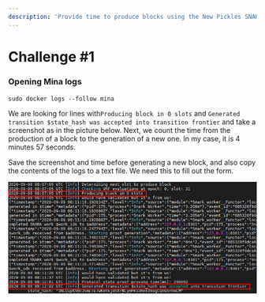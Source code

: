 ```yaml
---
description: 'Provide time to produce blocks using the New Pickles SNARK (1,000 pts)'
---
```


# Challenge \#1

### Opening Mina logs

```text
sudo docker logs --follow mina
```

We are looking for lines with`Producing block in 0 slots` and `Generated transition $state_hash was accepted into transition frontier` and take a screenshot as in the picture below. Next, we count the time from the production of a block to the generation of a new one. In my case, it is 4 minutes 57 seconds.

Save the screenshot and time before generating a new block, and also copy the contents of the logs to a text file. We need this to fill out the form.

![](../.gitbook/assets/image%20%282%29.png)

